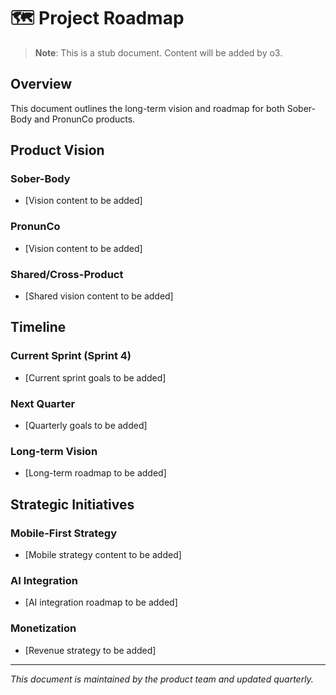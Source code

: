 # 🗺️ Project Roadmap

> **Note**: This is a stub document. Content will be added by o3.

## Overview

This document outlines the long-term vision and roadmap for both Sober-Body and PronunCo products.

## Product Vision

### Sober-Body
- [Vision content to be added]

### PronunCo
- [Vision content to be added]

### Shared/Cross-Product
- [Shared vision content to be added]

## Timeline

### Current Sprint (Sprint 4)
- [Current sprint goals to be added]

### Next Quarter
- [Quarterly goals to be added]

### Long-term Vision
- [Long-term roadmap to be added]

## Strategic Initiatives

### Mobile-First Strategy
- [Mobile strategy content to be added]

### AI Integration
- [AI integration roadmap to be added]

### Monetization
- [Revenue strategy to be added]

---

*This document is maintained by the product team and updated quarterly.*